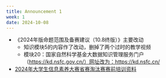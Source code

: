```yaml
---
title: Announcement 1
week: 1
date: 2024-10-08
---
```


- 《2024年版命题范围及备赛建议（10.8终版）》主要改动
	- 知识模块5的内容作了改动，删掉了两个过时的教学视频
	- 模块20：国家自然科学基金大数据知识管理服务门户（https://kd.nsfc.gov.cn/）网址改为：https://kd.nsfc.cn/
- [2024年大学生信息素养大赛省赛淘汰赛赛前培训资料](https://csc.xxsuyang.com/match/info?id=4d577cc3-d66f-4b07-afcc-11dd1aa4af08&type=1)


